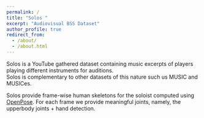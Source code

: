 ```yaml
---
permalink: /
title: "Solos "
excerpt: "Audiovisual BSS Dataset"
author_profile: true
redirect_from: 
  - /about/
  - /about.html
---
```


Solos is a YouTube gathered dataset containing music excerpts of players playing different instruments for auditions.  
Solos is complementary to other datasets of this nature such us MUSIC and MUSICes.  

Solos provide frame-wise human skeletons for the soloist computed using [OpenPose](https://github.com/CMU-Perceptual-Computing-Lab/openpose). For each frame we provide meaningful joints, namely, the upperbody joints + hand detection.  

